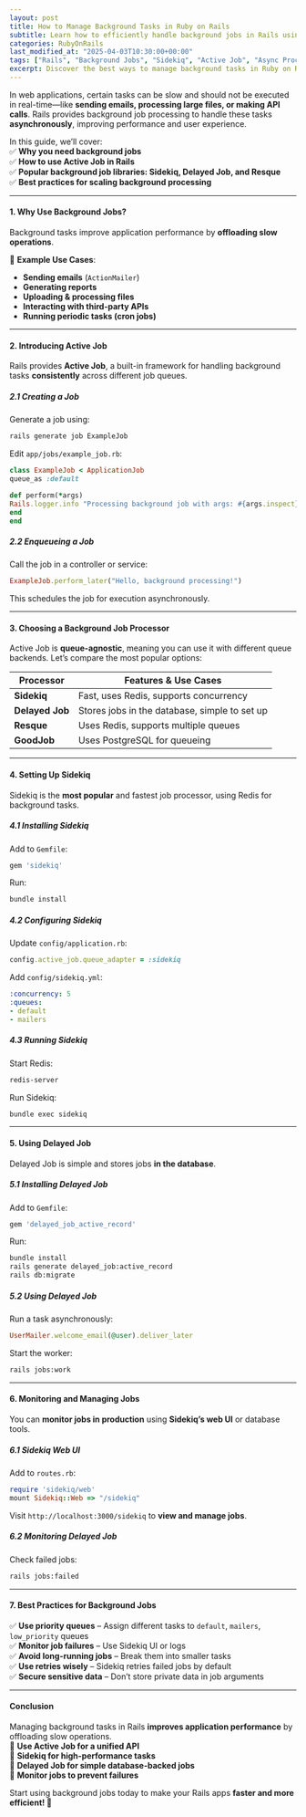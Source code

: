 ```yaml
---
layout: post
title: How to Manage Background Tasks in Ruby on Rails
subtitle: Learn how to efficiently handle background jobs in Rails using Sidekiq, Delayed Job, and Active Job.
categories: RubyOnRails
last_modified_at: "2025-04-03T10:30:00+00:00"
tags: ["Rails", "Background Jobs", "Sidekiq", "Active Job", "Async Processing"]
excerpt: Discover the best ways to manage background tasks in Ruby on Rails. Learn how to use Sidekiq, Delayed Job, and Active Job to process tasks efficiently.
---
```



In web applications, certain tasks can be slow and should not be executed in real-time—like **sending emails, processing large files, or making API calls**. Rails provides background job processing to handle these tasks **asynchronously**, improving performance and user experience.

In this guide, we’ll cover:  
✅ **Why you need background jobs**  
✅ **How to use Active Job in Rails**  
✅ **Popular background job libraries: Sidekiq, Delayed Job, and Resque**  
✅ **Best practices for scaling background processing**

---

#### **1. Why Use Background Jobs?**
Background tasks improve application performance by **offloading slow operations**.

🔹 **Example Use Cases**:
- **Sending emails** (`ActionMailer`)
- **Generating reports**
- **Uploading & processing files**
- **Interacting with third-party APIs**
- **Running periodic tasks (cron jobs)**

---

#### **2. Introducing Active Job**
Rails provides **Active Job**, a built-in framework for handling background tasks **consistently** across different job queues.

##### **2.1 Creating a Job**
Generate a job using:  
```sh
rails generate job ExampleJob
```

Edit `app/jobs/example_job.rb`:  
```ruby
class ExampleJob < ApplicationJob
queue_as :default

def perform(*args)
Rails.logger.info "Processing background job with args: #{args.inspect}"
end
end
```

##### **2.2 Enqueueing a Job**
Call the job in a controller or service:  
```ruby
ExampleJob.perform_later("Hello, background processing!")
```

This schedules the job for execution asynchronously.

---

#### **3. Choosing a Background Job Processor**
Active Job is **queue-agnostic**, meaning you can use it with different queue backends. Let’s compare the most popular options:

| Processor    | Features & Use Cases |
|-------------|----------------------|
| **Sidekiq**  | Fast, uses Redis, supports concurrency |
| **Delayed Job** | Stores jobs in the database, simple to set up |
| **Resque**   | Uses Redis, supports multiple queues |
| **GoodJob**  | Uses PostgreSQL for queueing |

---

#### **4. Setting Up Sidekiq**
Sidekiq is the **most popular** and fastest job processor, using Redis for background tasks.

##### **4.1 Installing Sidekiq**
Add to `Gemfile`:  
```ruby
gem 'sidekiq'
```
Run:  
```sh
bundle install
```

##### **4.2 Configuring Sidekiq**
Update `config/application.rb`:  
```ruby
config.active_job.queue_adapter = :sidekiq
```

Add `config/sidekiq.yml`:  
```yml
:concurrency: 5
:queues:
- default
- mailers
  ```

##### **4.3 Running Sidekiq**
Start Redis:  
```sh
redis-server
```
Run Sidekiq:  
```sh
bundle exec sidekiq
```

---

#### **5. Using Delayed Job**
Delayed Job is simple and stores jobs **in the database**.

##### **5.1 Installing Delayed Job**
Add to `Gemfile`:  
```ruby
gem 'delayed_job_active_record'
```
Run:  
```sh
bundle install
rails generate delayed_job:active_record
rails db:migrate
```

##### **5.2 Using Delayed Job**
Run a task asynchronously:  
```ruby
UserMailer.welcome_email(@user).deliver_later
```

Start the worker:  
```sh
rails jobs:work
```

---

#### **6. Monitoring and Managing Jobs**
You can **monitor jobs in production** using **Sidekiq’s web UI** or database tools.

##### **6.1 Sidekiq Web UI**
Add to `routes.rb`:  
```ruby
require 'sidekiq/web'
mount Sidekiq::Web => "/sidekiq"
```

Visit `http://localhost:3000/sidekiq` to **view and manage jobs**.

##### **6.2 Monitoring Delayed Job**
Check failed jobs:  
```sh
rails jobs:failed
```

---

#### **7. Best Practices for Background Jobs**
✅ **Use priority queues** – Assign different tasks to `default`, `mailers`, `low_priority` queues  
✅ **Monitor job failures** – Use Sidekiq UI or logs  
✅ **Avoid long-running jobs** – Break them into smaller tasks  
✅ **Use retries wisely** – Sidekiq retries failed jobs by default  
✅ **Secure sensitive data** – Don’t store private data in job arguments

---

#### **Conclusion**
Managing background tasks in Rails **improves application performance** by offloading slow operations.  
🔹 **Use Active Job for a unified API**  
🔹 **Sidekiq for high-performance tasks**  
🔹 **Delayed Job for simple database-backed jobs**  
🔹 **Monitor jobs to prevent failures**

Start using background jobs today to make your Rails apps **faster and more efficient! 🚀**
